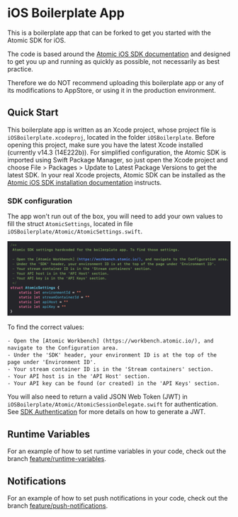 # iOS Boilerplate App

This is a boilerplate app that can be forked to get you started with the Atomic SDK for iOS.

The code is based around the [Atomic iOS SDK documentation](https://documentation.atomic.io/sdks/ios) and designed to get you up and running as quickly as possible, not necessarily as best practice. 

Therefore we do NOT recommend uploading this boilerplate app or any of its modifications to AppStore, or using it in the production environment.

## Quick Start

This boilerplate app is written as an Xcode project, whose project file is `iOSBoilerplate.xcodeproj`, located in the folder `iOSBoilerplate`. Before opening this project, make sure you have the latest Xcode installed (currently v14.3 (14E222b)). For simplified configuration, the Atomic SDK is imported using Swift Package Manager, so just open the Xcode project and choose File > Packages > Update to Latest Package Versions to get the latest SDK. In your real Xcode projects, Atomic SDK can be installed as the [Atomic iOS SDK installation documentation](https://documentation.atomic.io/sdks/ios#installation) instructs.

### SDK configuration
The app won't run out of the box, you will need to add your own values to fill the struct `AtomicSettings`, located in file `iOSBoilerplate/Atomic/AtomicSettings.swift`.

![Atomic settings](AtomicSettings.png)

To find the correct values:

    - Open the [Atomic Workbench] (https://workbench.atomic.io/), and navigate to the Configuration area.
    - Under the 'SDK' header, your environment ID is at the top of the page under 'Environment ID'.
    - Your stream container ID is in the 'Stream containers' section.
    - Your API host is in the 'API Host' section.
    - Your API key can be found (or created) in the 'API Keys' section.

You will also need to return a valid JSON Web Token (JWT) in `iOSBoilerplate/Atomic/AtomicSessionDelegate.swift` for authentication. See [SDK Authentication](https://documentation.atomic.io/sdks/auth-SDK) for more details on how to generate a JWT.

## Runtime Variables

For an example of how to set runtime variables in your code, check out the branch [feature/runtime-variables](https://github.com/atomic-app/boilerplate-ios-sdk/tree/feature/runtime-variables).

## Notifications

For an example of how to set push notifications in your code, check out the branch [feature/push-notifications](https://github.com/atomic-app/boilerplate-ios-sdk/tree/feature/push-notifications).
